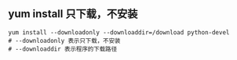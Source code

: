 

## yum install 只下载，不安装
	yum install --downloadonly --downloaddir=/download python-devel
	# --downloadonly 表示只下载，不安装
	# --downloaddir 表示程序的下载路径
